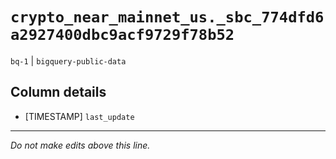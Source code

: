 # `crypto_near_mainnet_us._sbc_774dfd6a2927400dbc9acf9729f78b52`
`bq-1` | `bigquery-public-data`

## Column details
* [TIMESTAMP] `last_update`

-------------------------------------------------------------------------------
*Do not make edits above this line.*
